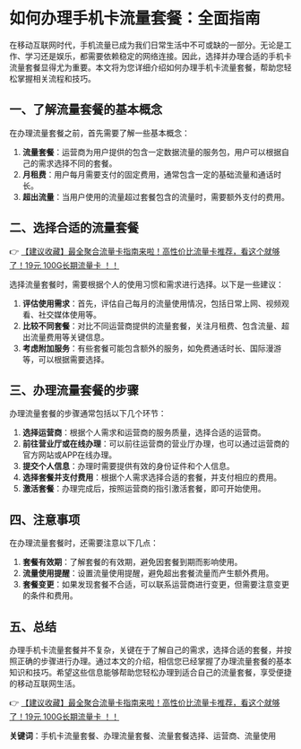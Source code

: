 # 如何办理手机卡流量套餐：全面指南

在移动互联网时代，手机流量已成为我们日常生活中不可或缺的一部分。无论是工作、学习还是娱乐，都需要依赖稳定的网络连接。因此，选择并办理合适的手机卡流量套餐显得尤为重要。本文将为您详细介绍如何办理手机卡流量套餐，帮助您轻松掌握相关流程和技巧。

## 一、了解流量套餐的基本概念

在办理流量套餐之前，首先需要了解一些基本概念：

1. **流量套餐**：运营商为用户提供的包含一定数据流量的服务包，用户可以根据自己的需求选择不同的套餐。
2. **月租费**：用户每月需要支付的固定费用，通常包含一定的基础流量和通话时长。
3. **超出流量**：当用户使用的流量超过套餐包含的流量时，需要额外支付的费用。

## 二、选择合适的流量套餐

👉 [【建议收藏】最全聚合流量卡指南来啦！高性价比流量卡推荐，看这个就够了！19元 100G长期流量卡 ！！](https://bit.ly/Liuliangka)

选择流量套餐时，需要根据个人的使用习惯和需求进行选择。以下是一些建议：

1. **评估使用需求**：首先，评估自己每月的流量使用情况，包括日常上网、视频观看、社交媒体使用等。
2. **比较不同套餐**：对比不同运营商提供的流量套餐，关注月租费、包含流量、超出流量费用等关键信息。
3. **考虑附加服务**：有些套餐可能包含额外的服务，如免费通话时长、国际漫游等，可以根据需要选择。

## 三、办理流量套餐的步骤

办理流量套餐的步骤通常包括以下几个环节：

1. **选择运营商**：根据个人需求和运营商的服务质量，选择合适的运营商。
2. **前往营业厅或在线办理**：可以前往运营商的营业厅办理，也可以通过运营商的官方网站或APP在线办理。
3. **提交个人信息**：办理时需要提供有效的身份证件和个人信息。
4. **选择套餐并支付费用**：根据个人需求选择合适的套餐，并支付相应的费用。
5. **激活套餐**：办理完成后，按照运营商的指引激活套餐，即可开始使用。

## 四、注意事项

在办理流量套餐时，还需要注意以下几点：

1. **套餐有效期**：了解套餐的有效期，避免因套餐到期而影响使用。
2. **流量使用提醒**：设置流量使用提醒，避免超出套餐流量而产生额外费用。
3. **套餐变更**：如果发现套餐不合适，可以联系运营商进行变更，但需要注意变更的条件和费用。

## 五、总结

办理手机卡流量套餐并不复杂，关键在于了解自己的需求，选择合适的套餐，并按照正确的步骤进行办理。通过本文的介绍，相信您已经掌握了办理流量套餐的基本知识和技巧。希望这些信息能够帮助您轻松办理到适合自己的流量套餐，享受便捷的移动互联网生活。

👉 [【建议收藏】最全聚合流量卡指南来啦！高性价比流量卡推荐，看这个就够了！19元 100G长期流量卡 ！！](https://bit.ly/Liuliangka)

**关键词**：手机卡流量套餐、办理流量套餐、流量套餐选择、运营商、流量使用